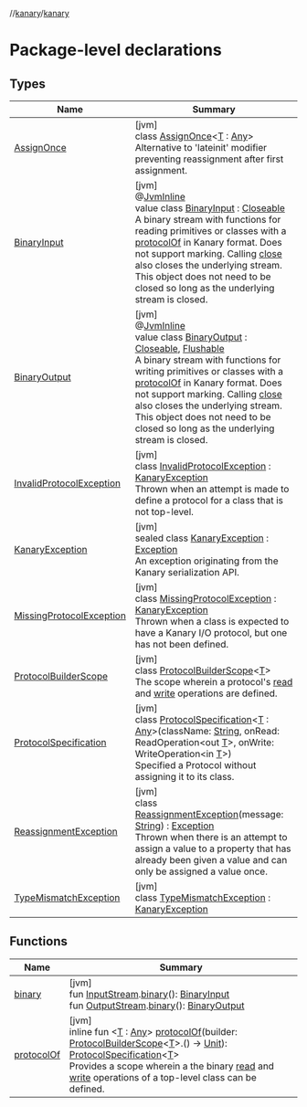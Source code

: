 //[kanary](../../index.md)/[kanary](index.md)

# Package-level declarations

## Types

| Name | Summary |
|---|---|
| [AssignOnce](-assign-once/index.md) | [jvm]<br>class [AssignOnce](-assign-once/index.md)&lt;[T](-assign-once/index.md) : [Any](https://kotlinlang.org/api/latest/jvm/stdlib/kotlin/-any/index.html)&gt;<br>Alternative to 'lateinit' modifier preventing reassignment after first assignment. |
| [BinaryInput](-binary-input/index.md) | [jvm]<br>@[JvmInline](https://kotlinlang.org/api/latest/jvm/stdlib/kotlin.jvm/-jvm-inline/index.html)<br>value class [BinaryInput](-binary-input/index.md) : [Closeable](https://docs.oracle.com/javase/8/docs/api/java/io/Closeable.html)<br>A binary stream with functions for reading primitives or classes with a [protocolOf](protocol-of.md) in Kanary format. Does not support marking. Calling [close](-binary-input/close.md) also closes the underlying stream. This object does not need to be closed so long as the underlying stream is closed. |
| [BinaryOutput](-binary-output/index.md) | [jvm]<br>@[JvmInline](https://kotlinlang.org/api/latest/jvm/stdlib/kotlin.jvm/-jvm-inline/index.html)<br>value class [BinaryOutput](-binary-output/index.md) : [Closeable](https://docs.oracle.com/javase/8/docs/api/java/io/Closeable.html), [Flushable](https://docs.oracle.com/javase/8/docs/api/java/io/Flushable.html)<br>A binary stream with functions for writing primitives or classes with a [protocolOf](protocol-of.md) in Kanary format. Does not support marking. Calling [close](-binary-output/close.md) also closes the underlying stream. This object does not need to be closed so long as the underlying stream is closed. |
| [InvalidProtocolException](-invalid-protocol-exception/index.md) | [jvm]<br>class [InvalidProtocolException](-invalid-protocol-exception/index.md) : [KanaryException](-kanary-exception/index.md)<br>Thrown when an attempt is made to define a protocol for a class that is not top-level. |
| [KanaryException](-kanary-exception/index.md) | [jvm]<br>sealed class [KanaryException](-kanary-exception/index.md) : [Exception](https://docs.oracle.com/javase/8/docs/api/java/lang/Exception.html)<br>An exception originating from the Kanary serialization API. |
| [MissingProtocolException](-missing-protocol-exception/index.md) | [jvm]<br>class [MissingProtocolException](-missing-protocol-exception/index.md) : [KanaryException](-kanary-exception/index.md)<br>Thrown when a class is expected to have a Kanary I/O protocol, but one has not been defined. |
| [ProtocolBuilderScope](-protocol-builder-scope/index.md) | [jvm]<br>class [ProtocolBuilderScope](-protocol-builder-scope/index.md)&lt;[T](-protocol-builder-scope/index.md)&gt;<br>The scope wherein a protocol's [read](-protocol-builder-scope/read.md) and [write](-protocol-builder-scope/write.md) operations are defined. |
| [ProtocolSpecification](-protocol-specification/index.md) | [jvm]<br>class [ProtocolSpecification](-protocol-specification/index.md)&lt;[T](-protocol-specification/index.md) : [Any](https://kotlinlang.org/api/latest/jvm/stdlib/kotlin/-any/index.html)&gt;(className: [String](https://kotlinlang.org/api/latest/jvm/stdlib/kotlin/-string/index.html), onRead: ReadOperation&lt;out [T](-protocol-specification/index.md)&gt;, onWrite: WriteOperation&lt;in [T](-protocol-specification/index.md)&gt;)<br>Specified a Protocol without assigning it to its class. |
| [ReassignmentException](-reassignment-exception/index.md) | [jvm]<br>class [ReassignmentException](-reassignment-exception/index.md)(message: [String](https://kotlinlang.org/api/latest/jvm/stdlib/kotlin/-string/index.html)) : [Exception](https://docs.oracle.com/javase/8/docs/api/java/lang/Exception.html)<br>Thrown when there is an attempt to assign a value to a property that has already been given a value and can only be assigned a value once. |
| [TypeMismatchException](-type-mismatch-exception/index.md) | [jvm]<br>class [TypeMismatchException](-type-mismatch-exception/index.md) : [KanaryException](-kanary-exception/index.md) |

## Functions

| Name | Summary |
|---|---|
| [binary](binary.md) | [jvm]<br>fun [InputStream](https://docs.oracle.com/javase/8/docs/api/java/io/InputStream.html).[binary](binary.md)(): [BinaryInput](-binary-input/index.md)<br>fun [OutputStream](https://docs.oracle.com/javase/8/docs/api/java/io/OutputStream.html).[binary](binary.md)(): [BinaryOutput](-binary-output/index.md) |
| [protocolOf](protocol-of.md) | [jvm]<br>inline fun &lt;[T](protocol-of.md) : [Any](https://kotlinlang.org/api/latest/jvm/stdlib/kotlin/-any/index.html)&gt; [protocolOf](protocol-of.md)(builder: [ProtocolBuilderScope](-protocol-builder-scope/index.md)&lt;[T](protocol-of.md)&gt;.() -&gt; [Unit](https://kotlinlang.org/api/latest/jvm/stdlib/kotlin/-unit/index.html)): [ProtocolSpecification](-protocol-specification/index.md)&lt;[T](protocol-of.md)&gt;<br>Provides a scope wherein a the binary [read](-protocol-builder-scope/read.md) and [write](-protocol-builder-scope/write.md) operations of a top-level class can be defined. |
